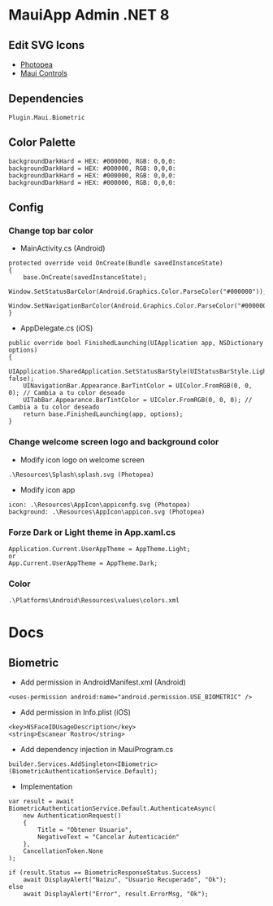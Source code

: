 ﻿# MauiApp Admin .NET 8

## Edit SVG Icons
* [Photopea](https://www.photopea.com/)
* [Maui Controls](https://learn.microsoft.com/en-us/dotnet/maui/user-interface/controls/?view=net-maui-8.0)

## Dependencies
```
Plugin.Maui.Biometric
```

## Color Palette
```
backgroundDarkHard = HEX: #000000, RGB: 0,0,0:
backgroundDarkHard = HEX: #000000, RGB: 0,0,0:
backgroundDarkHard = HEX: #000000, RGB: 0,0,0:
backgroundDarkHard = HEX: #000000, RGB: 0,0,0:
```

## Config
### Change top bar color
* MainActivity.cs (Android)
```
protected override void OnCreate(Bundle savedInstanceState)
{
    base.OnCreate(savedInstanceState);
    Window.SetStatusBarColor(Android.Graphics.Color.ParseColor("#000000"));
    Window.SetNavigationBarColor(Android.Graphics.Color.ParseColor("#000000"));
}
```
* AppDelegate.cs (iOS)
```
public override bool FinishedLaunching(UIApplication app, NSDictionary options)
{
    UIApplication.SharedApplication.SetStatusBarStyle(UIStatusBarStyle.LightContent, false);
    UINavigationBar.Appearance.BarTintColor = UIColor.FromRGB(0, 0, 0); // Cambia a tu color deseado
    UITabBar.Appearance.BarTintColor = UIColor.FromRGB(0, 0, 0); // Cambia a tu color deseado
    return base.FinishedLaunching(app, options);
}
```

### Change welcome screen logo and background color
* Modify icon logo on welcome screen
```
.\Resources\Splash\splash.svg (Photopea)
```
* Modify icon app
```
icon: .\Resources\AppIcon\appiconfg.svg (Photopea)
background: .\Resources\AppIcon\appicon.svg (Photopea)
```
### Forze Dark or Light theme in App.xaml.cs
```
Application.Current.UserAppTheme = AppTheme.Light;
or
App.Current.UserAppTheme = AppTheme.Dark;
```

### Color
```
.\Platforms\Android\Resources\values\colors.xml
```
# Docs

## Biometric
* Add permission in AndroidManifest.xml (Android)
```
<uses-permission android:name="android.permission.USE_BIOMETRIC" />
```
* Add permission in Info.plist (iOS)
```
<key>NSFaceIDUsageDescription</key>
<string>Escanear Rostro</string>
```
* Add dependency injection in MauiProgram.cs
```
builder.Services.AddSingleton<IBiometric>(BiometricAuthenticationService.Default);
```
* Implementation
```
var result = await BiometricAuthenticationService.Default.AuthenticateAsync(
    new AuthenticationRequest()
    {
        Title = "Obtener Usuario",
        NegativeText = "Cancelar Autenticación"
    }, 
    CancellationToken.None
);

if (result.Status == BiometricResponseStatus.Success)
    await DisplayAlert("Naizu", "Usuario Recuperado", "Ok");
else
    await DisplayAlert("Error", result.ErrorMsg, "Ok");
```
